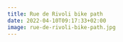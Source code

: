```yaml
---
title: Rue de Rivoli bike path 
date: 2022-04-10T09:17:33+02:00
image: rue-de-rivoli-bike-path.jpg
---
```


